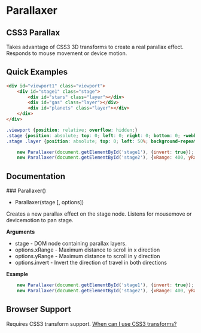 # Parallaxer

## CSS3 Parallax

Takes advantage of CSS3 3D transforms to create a real parallax effect. Responds to mouse movement or device motion.

## Quick Examples

```html
<div id="viewport1" class="viewport">
    <div id="stage1" class="stage">
        <div id="stars" class="layer"></div>
        <div id="gas" class="layer"></div>
        <div id="planets" class="layer"></div>
    </div>
</div>
```

```css
.viewport {position: relative; overflow: hidden;}
.stage {position: absolute; top: 0; left: 0; right: 0; bottom: 0; -webkit-transform-style: preserve-3d;}
.stage .layer {position: absolute; top: 0; left: 50%; background-repeat: no-repeat; background-position: top left; -webkit-transform-style: preserve-3d;}
```

```javascript
    new Parallaxer(document.getElementById('stage1'), {invert: true});
    new Parallaxer(document.getElementById('stage2'), {xRange: 400, yRange: 400});
```

## Documentation

<a name="Parallaxer" />
### Parallaxer()

 * Parallaxer(stage [, options])

 Creates a new parallax effect on the stage node. Listens for mousemove or devicemotion to pan stage.

__Arguments__

 * stage - DOM node containing parallax layers.
 * options.xRange - Maximum distance to scroll in x direction
 * options.yRange - Maximum distance to scroll in y direction
 * options.invert - Invert the direction of travel in both directions

__Example__

```javascript
    new Parallaxer(document.getElementById('stage1'), {invert: true});
    new Parallaxer(document.getElementById('stage2'), {xRange: 400, yRange: 400});
```

## Browser Support

Requires CSS3 transform support. [When can I use CSS3 transforms?](http://caniuse.com/transforms3d) 